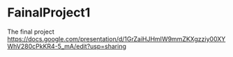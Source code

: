 # FainalProject1
The final project 
https://docs.google.com/presentation/d/1GrZaiHJHmIW9mmZKXgzziy00XYWhV280cPkKR4-5_mA/edit?usp=sharing
